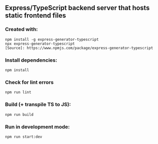 ## Express/TypeScript backend server that hosts static frontend files

### Created with:
	npm install -g express-generator-typescript
	npx express-generator-typescript
	[Source]: https://www.npmjs.com/package/express-generator-typescript

### Install dependencies:
	npm install

### Check for lint errors
	npm run lint

### Build (+ transpile TS to JS):
	npm run build

### Run in development mode:
	npm run start:dev
